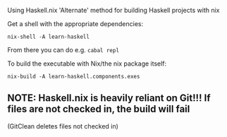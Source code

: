 Using Haskell.nix 'Alternate' method for building Haskell projects with nix

Get a shell with the appropriate dependencies:
```
nix-shell -A learn-haskell
```
From there you can do e.g. ```cabal repl```

To build the executable with Nix/the nix package itself:
```
nix-build -A learn-haskell.components.exes
```

## NOTE: Haskell.nix is heavily reliant on Git!!! If files are not checked in, the build **will** fail
(GitClean deletes files not checked in)
